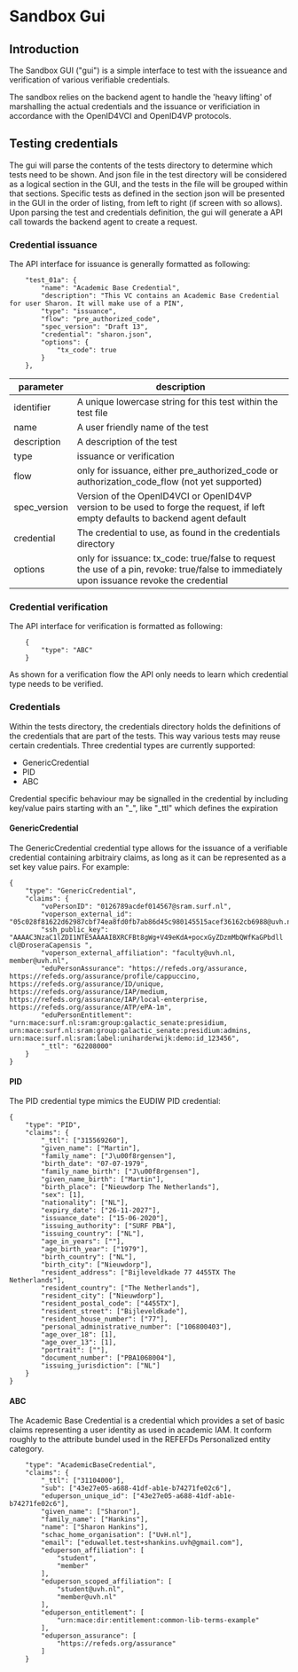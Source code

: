# Sandbox Gui

## Introduction
The Sandbox GUI ("gui") is a simple interface to test with the issueance and verification of various verifiable credentials. 

The sandbox relies on the backend agent to handle the 'heavy lifting' of marshalling the actual credentials and the issuance or verificiation in accordance with the OpenID4VCI and OpenID4VP protocols.

## Testing credentials
The gui will parse the contents of the tests directory to determine which tests need to be shown. And json file in the test directory will be considered as a logical section in the GUI, and the tests in the file will be grouped within that sections. 
Specific tests as defined in the section json will be presented in the GUI in the order of listing, from left to right (if screen with so allows).
Upon parsing the test and credentials definition, the gui will generate a API call towards the backend agent to create a request.

### Credential issuance
The API interface for issuance is generally formatted as following:
```
    "test_01a": {
        "name": "Academic Base Credential",
        "description": "This VC contains an Academic Base Credential for user Sharon. It will make use of a PIN",
        "type": "issuance",
        "flow": "pre_authorized_code",
        "spec_version": "Draft 13",
        "credential": "sharon.json",
        "options": {
            "tx_code": true
        }
    },
```

| parameter | description |
|-----|-----|
| identifier | A unique lowercase string for this test within the test file |
| name | A user friendly name of the test |
| description | A description of the test |
| type | issuance or verification |
| flow | only for issuance, either pre_authorized_code or authorization_code_flow (not yet supported) |
| spec_version | Version of the OpenID4VCI or OpenID4VP version to be used to forge the request, if left empty defaults to backend agent default |
| credential | The credential to use, as found in the credentials directory  |
| options | only for issuance: tx_code: true/false to request the use of a pin, revoke: true/false to immediately upon issuance revoke the credential |

### Credential verification
The API interface for verification is formatted as following:

```
    {
        "type": "ABC"
    }
```
As shown for a verification flow the API only needs to learn which credential type needs to be verified.

### Credentials
Within the tests directory, the credentials directory holds the definitions of the credentials that are part of the tests. This way various tests may reuse certain credentials.
Three credential types are currently supported:
* GenericCredential
* PID
* ABC

Credential specific behaviour may be signalled in the credential by including key/value pairs starting with an "_", like "_ttl" which defines the expiration 

#### GenericCredential
The GenericCredential credential type allows for the issuance of a verifiable credential containing arbitrairy claims, as long as it can be represented as a set key value pairs. 
For example:
```
{
    "type": "GenericCredential",
    "claims": {
        "voPersonID": "0126789acdef014567@sram.surf.nl",
        "voperson_external_id": "05c028f81622d62987cbf74ea8fd0fb7ab86d45c980145515acef36162cb6988@uvh.nl",
        "ssh_public_key": "AAAAC3NzaC1lZDI1NTE5AAAAIBXRCFBt8gWg+V49eKdA+pocxGyZDzmMbQWfKaGPbdll cl@DroseraCapensis ",
        "voperson_external_affiliation": "faculty@uvh.nl, member@uvh.nl",
        "eduPersonAssurance": "https://refeds.org/assurance, https://refeds.org/assurance/profile/cappuccino, https://refeds.org/assurance/ID/unique, https://refeds.org/assurance/IAP/medium, https://refeds.org/assurance/IAP/local-enterprise, https://refeds.org/assurance/ATP/ePA-1m",
        "eduPersonEntitlement": "urn:mace:surf.nl:sram:group:galactic_senate:presidium, urn:mace:surf.nl:sram:group:galactic_senate:presidium:admins, urn:mace:surf.nl:sram:label:uniharderwijk:demo:id_123456",
        "_ttl": "62208000"
    }
}
```

#### PID
The PID credential type mimics the EUDIW PID credential:

```
{
    "type": "PID",
    "claims": {
        "_ttl": ["315569260"],
        "given_name": ["Martin"],
        "family_name": ["J\u00f8rgensen"],
        "birth_date": "07-07-1979",
        "family_name_birth": ["J\u00f8rgensen"],
        "given_name_birth": ["Martin"],
        "birth_place": ["Nieuwdorp The Netherlands"],
        "sex": [1],
        "nationality": ["NL"],
        "expiry_date": ["26-11-2027"],
        "issuance_date": ["15-06-2020"],
        "issuing_authority": ["SURF PBA"],
        "issuing_country": ["NL"],
        "age_in_years": [""],
        "age_birth_year": ["1979"],
        "birth_country": ["NL"],
        "birth_city": ["Nieuwdorp"],
        "resident_address": ["Bijleveldkade 77 4455TX The Netherlands"],
        "resident_country": ["The Netherlands"],
        "resident_city": ["Nieuwdorp"],
        "resident_postal_code": ["4455TX"],
        "resident_street": ["Bijleveldkade"],
        "resident_house_number": ["77"],
        "personal_administrative_number": ["106800403"],
        "age_over_18": [1],
        "age_over_13": [1],
        "portrait": [""],
        "document_number": ["PBA1068004"],
        "issuing_jurisdiction": ["NL"]
    }
}
```

#### ABC
The Academic Base Credential is a credential which provides a set of basic claims representing a user identity as used in academic IAM. It conform roughly to the attribute bundel used in the REFEFDs Personalized entity category.

```
    "type": "AcademicBaseCredential",
    "claims": {
        "_ttl": ["31104000"],
        "sub": ["43e27e05-a688-41df-ab1e-b74271fe02c6"],
        "eduperson_unique_id": ["43e27e05-a688-41df-ab1e-b74271fe02c6"],
        "given_name": ["Sharon"],
        "family_name": ["Hankins"],
        "name": ["Sharon Hankins"],
        "schac_home_organisation": ["UvH.nl"],
        "email": ["eduwallet.test+shankins.uvh@gmail.com"],
        "eduperson_affiliation": [
            "student",
            "member"
        ],
        "eduperson_scoped_affiliation": [
            "student@uvh.nl",
            "member@uvh.nl"
        ],
        "eduperson_entitlement": [
            "urn:mace:dir:entitlement:common-lib-terms-example"
        ],
        "eduperson_assurance": [
            "https://refeds.org/assurance"
        ]
    }
```


